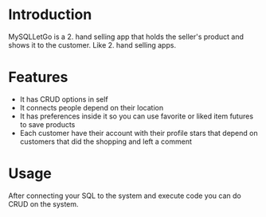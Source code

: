 # Introduction

MySQLLetGo is a 2. hand selling app that holds the seller's product and shows it to the customer. Like 2. hand selling apps. 

# Features

- It has CRUD options in self 
- It connects people depend on their location
- It has preferences inside it so you can use favorite or liked item futures to save products
- Each customer have their account with their profile stars that depend on customers that did the shopping and left a comment 

# Usage

After connecting your SQL to the system and execute code you can do CRUD on the system.
